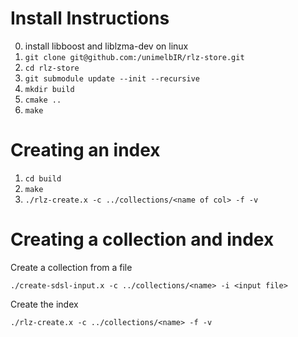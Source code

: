 
# Install Instructions

0. install libboost and liblzma-dev on linux
1. `git clone git@github.com:/unimelbIR/rlz-store.git`
2. `cd rlz-store`
3. `git submodule update --init --recursive`
3. `mkdir build`
4. `cmake ..`
5. `make`

# Creating an index

1. `cd build`
2. `make`
3. `./rlz-create.x -c ../collections/<name of col> -f -v`

# Creating a collection and index

Create a collection from a file 

`./create-sdsl-input.x -c ../collections/<name> -i <input file>`

Create the index

`./rlz-create.x -c ../collections/<name> -f -v`

